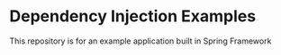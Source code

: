 # Dependency Injection Examples

This repository is for an example application built in Spring Framework

